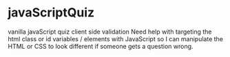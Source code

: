 # javaScriptQuiz
vanilla javaScript quiz client side validation
Need help with targeting the html class or id variables / elements with JavaScript so I can manipulate the HTML or CSS to look different if someone gets a question wrong.